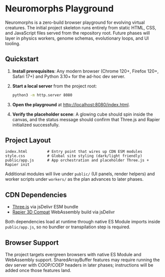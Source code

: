 # Neuromorphs Playground

Neuromorphs is a zero-build browser playground for evolving virtual creatures. The initial project skeleton
runs entirely from static HTML, CSS, and JavaScript files served from the repository root. Future phases will
layer in physics workers, genome schemas, evolutionary loops, and UI tooling.

## Quickstart

1. **Install prerequisites**: Any modern browser (Chrome 120+, Firefox 120+, Safari 17+) and Python 3.10+ for
   the ad-hoc dev server.
2. **Start a local server** from the project root:

   ```bash
   python3 -m http.server 8080
   ```

3. **Open the playground** at [http://localhost:8080/index.html](http://localhost:8080/index.html).
4. **Verify the placeholder scene**: A glowing cube should spin inside the canvas, and the status message should
   confirm that Three.js and Rapier initialized successfully.

## Project Layout

```
index.html         # Entry point that wires up CDN ESM modules
style.css          # Global site styling (dark/light friendly)
public/app.js      # App orchestration and placeholder Three.js + Rapier init
```

Additional modules will live under `public/` (UI panels, render helpers) and worker scripts under `workers/`
as the plan advances to later phases.

## CDN Dependencies

- [Three.js](https://threejs.org/) via jsDelivr ESM bundle
- [Rapier 3D Compat](https://rapier.rs/) WebAssembly build via jsDelivr

Both dependencies load at runtime through native ES Module imports inside `public/app.js`, so no bundler or
transpilation step is required.

## Browser Support

The project targets evergreen browsers with native ES Module and WebAssembly support. SharedArrayBuffer features
may require running the dev server with COOP/COEP headers in later phases; instructions will be added once those
features land.

